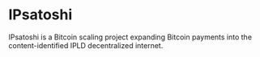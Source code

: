 # IPsatoshi
IPsatoshi is a Bitcoin scaling project expanding Bitcoin payments into the content-identified IPLD decentralized internet.
